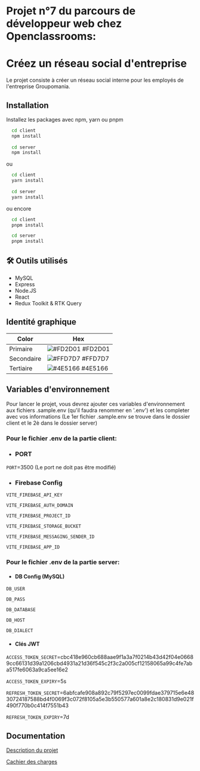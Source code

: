 
# Projet n°7 du parcours de développeur web chez Openclassrooms:
# Créez un réseau social d'entreprise

Le projet consiste à créer un réseau social interne pour les employés de l'entreprise Groupomania.

## Installation

Installez les packages avec npm, yarn ou pnpm

```bash
  cd client
  npm install
  
  cd server
  npm install
```

ou

```bash
  cd client
  yarn install
  
  cd server
  yarn install
```

ou encore

```bash
  cd client
  pnpm install

  cd server
  pnpm install
```
    
## 🛠 Outils utilisés

* MySQL
* Express
* Node.JS
* React
* Redux Toolkit & RTK Query

## Identité graphique

| Color             | Hex                                                                |
| ----------------- | ------------------------------------------------------------------ |
| Primaire | ![#FD2D01](https://via.placeholder.com/10/FD2D01?text=+) #FD2D01 |
| Secondaire | ![#FFD7D7](https://via.placeholder.com/10/FFD7D7?text=+) #FFD7D7 |
| Tertiaire | ![#4E5166](https://via.placeholder.com/10/4E5166?text=+) #4E5166 |


## Variables d'environnement

Pour lancer le projet, vous devrez ajouter ces variables d'environnement aux fichiers .sample.env (qu'il faudra renommer en '.env') et les completer avec vos informations (Le 1er fichier .sample.env se trouve dans le dossier client et le 2è dans le dossier server)

### Pour le fichier .env de la partie client:

* ### PORT

`PORT`=3500 (Le port ne doit pas être modifié)

* ### Firebase Config

`VITE_FIREBASE_API_KEY`

`VITE_FIREBASE_AUTH_DOMAIN`

`VITE_FIREBASE_PROJECT_ID`

`VITE_FIREBASE_STORAGE_BUCKET`

`VITE_FIREBASE_MESSAGING_SENDER_ID`

`VITE_FIREBASE_APP_ID`


### Pour le fichier .env de la partie server:

* #### DB Config (MySQL)

`DB_USER`

`DB_PASS`

`DB_DATABASE`

`DB_HOST`

`DB_DIALECT`


* #### Clés JWT

`ACCESS_TOKEN_SECRET`=cbc418e960cb688aae9f1a3a7f0214b43d42f04e06689cc66131d39a1206cbd4931a21d36f545c2f3c2a005cf12158065a99c4fe7aba517fe6063a9ca5ee16e2

`ACCESS_TOKEN_EXPIRY`=5s

`REFRESH_TOKEN_SECRET`=6abfcafe908a892c79f5297ec0099fdae379715e6e4830724187588bd4f0069f3c072f8105a5e3b550577a601a8e2c180831d9e021f490f770b0c414f7551b43

`REFRESH_TOKEN_EXPIRY`=7d


## Documentation

[Description du projet](https://course.oc-static.com/projects/DWJ_FR_P7/DW+P7+28-09-2022+Sce%CC%81nario.pdf)

[Cachier des charges](https://course.oc-static.com/projects/DWJ_FR_P7/Cahier+des+charges+Groupomania.pdf)


